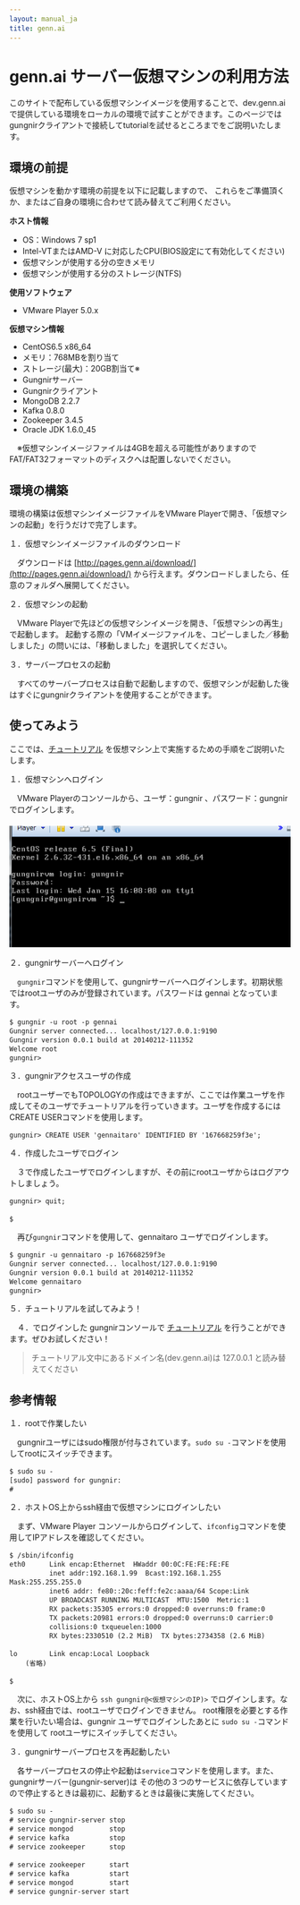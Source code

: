 ```yaml
---
layout: manual_ja
title: genn.ai
---
```


# genn.ai サーバー仮想マシンの利用方法
このサイトで配布している仮想マシンイメージを使用することで、dev.genn.aiで提供している環境をローカルの環境で試すことができます。このページではgungnirクライアントで接続してtutorialを試せるところまでをご説明いたします。


## 環境の前提
仮想マシンを動かす環境の前提を以下に記載しますので、
これらをご準備頂くか、またはご自身の環境に合わせて読み替えてご利用ください。

**ホスト情報**

- OS：Windows 7 sp1
- Intel-VTまたはAMD-V に対応したCPU(BIOS設定にて有効化してください)
- 仮想マシンが使用する分の空きメモリ
- 仮想マシンが使用する分のストレージ(NTFS)

**使用ソフトウェア**

- VMware Player 5.0.x

**仮想マシン情報**

- CentOS6.5 x86_64
- メモリ：768MBを割り当て
- ストレージ(最大)：20GB割当て※  
- Gungnirサーバー
- Gungnirクライアント
- MongoDB 2.2.7
- Kafka 0.8.0
- Zookeeper 3.4.5
- Oracle JDK 1.6.0_45

　※仮想マシンイメージファイルは4GBを超える可能性がありますのでFAT/FAT32フォーマットのディスクへは配置しないでください。


## 環境の構築
環境の構築は仮想マシンイメージファイルをVMware Playerで開き、「仮想マシンの起動」を行うだけで完了します。

１．仮想マシンイメージファイルのダウンロード

　ダウンロードは [http://pages.genn.ai/download/](http://pages.genn.ai/download/) から行えます。ダウンロードしましたら、任意のフォルダへ展開してください。

２．仮想マシンの起動

　VMware Playerで先ほどの仮想マシンイメージを開き、「仮想マシンの再生」で起動します。
起動する際の「VMイメージファイルを、コピーしました／移動しました」の問いには、「移動しました」を選択してください。

３．サーバープロセスの起動

　すべてのサーバープロセスは自動で起動しますので、仮想マシンが起動した後はすぐにgungnirクライアントを使用することができます。

## 使ってみよう
ここでは、[チュートリアル](./tutorial_ja.html) を仮想マシン上で実施するための手順をご説明いたします。

１．仮想マシンへログイン

　VMware Playerのコンソールから、ユーザ：gungnir 、パスワード：gungnir でログインします。  
　![ログイン](img/servervm01.png)

２．gungnirサーバーへログイン

　`gungnir`コマンドを使用して、gungnirサーバーへログインします。初期状態ではrootユーザのみが登録されています。パスワードは gennai となっています。

    $ gungnir -u root -p gennai
    Gungnir server connected... localhost/127.0.0.1:9190
    Gungnir version 0.0.1 build at 20140212-111352
    Welcome root
    gungnir>

３．gungnirアクセスユーザの作成

　rootユーザーでもTOPOLOGYの作成はできますが、ここでは作業ユーザを作成してそのユーザでチュートリアルを行っていきます。ユーザを作成するにはCREATE USERコマンドを使用します。

    gungnir> CREATE USER 'gennaitaro' IDENTIFIED BY '167668259f3e';

４．作成したユーザでログイン

　３で作成したユーザでログインしますが、その前にrootユーザからはログアウトしましょう。

    gungnir> quit;
    
    $

　再び`gungnir`コマンドを使用して、gennaitaro ユーザでログインします。

    $ gungnir -u gennaitaro -p 167668259f3e
    Gungnir server connected... localhost/127.0.0.1:9190
    Gungnir version 0.0.1 build at 20140212-111352
    Welcome gennaitaro
    gungnir>

５．チュートリアルを試してみよう！

　４．でログインした gungnirコンソールで [チュートリアル](./tutorial_ja.html) を行うことができます。ぜひお試しください！  

> チュートリアル文中にあるドメイン名(dev.genn.ai)は 127.0.0.1 と読み替えてください


## 参考情報

１．rootで作業したい

　gungnirユーザにはsudo権限が付与されています。`sudo su -`コマンドを使用してrootにスイッチできます。

    $ sudo su -
    [sudo] password for gungnir:
    #

２．ホストOS上からssh経由で仮想マシンにログインしたい

　まず、VMware Player コンソールからログインして、`ifconfig`コマンドを使用してIPアドレスを確認してください。

    $ /sbin/ifconfig
    eth0      Link encap:Ethernet  HWaddr 00:0C:FE:FE:FE:FE
              inet addr:192.168.1.99  Bcast:192.168.1.255  Mask:255.255.255.0
              inet6 addr: fe80::20c:feff:fe2c:aaaa/64 Scope:Link
              UP BROADCAST RUNNING MULTICAST  MTU:1500  Metric:1
              RX packets:35305 errors:0 dropped:0 overruns:0 frame:0
              TX packets:20981 errors:0 dropped:0 overruns:0 carrier:0
              collisions:0 txqueuelen:1000
              RX bytes:2330510 (2.2 MiB)  TX bytes:2734358 (2.6 MiB)
    
    lo        Link encap:Local Loopback
        (省略)
    
    $

　次に、ホストOS上から `ssh gungnir@<仮想マシンのIP)>` でログインします。なお、ssh経由では、rootユーザでログインできません。
root権限を必要とする作業を行いたい場合は、gungnir ユーザでログインしたあとに `sudo su -`コマンドを使用して rootユーザにスイッチしてください。

３．gungnirサーバープロセスを再起動したい

　各サーバープロセスの停止や起動は`service`コマンドを使用します。また、gungnirサーバー(gungnir-server)は その他の３つのサービスに依存していますので停止するときは最初に、起動するときは最後に実施してください。

    $ sudo su -
    # service gungnir-server stop
    # service mongod         stop
    # service kafka          stop
    # service zookeeper      stop

    # service zookeeper      start
    # service kafka          start
    # service mongod         start
    # service gungnir-server start

